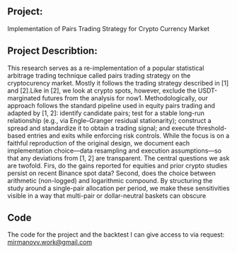 
## Project: 
Implementation of Pairs Trading Strategy for Crypto Currency Market
## Project Describtion:
 This research serves as a re-implementation of a popular statistical arbitrage trading technique called pairs trading
 strategy on the cryptocurency market. Mostly it follows the trading strategy described in [1] and [2].Like in [2], we
 look at crypto spots, however, exclude the USDT-marginated futures from the analysis for now1.
 Methodologically, our approach follows the standard pipeline used in equity pairs trading and adapted by [1, 2]: identify
 candidate pairs; test for a stable long-run relationship (e.g., via Engle–Granger residual stationarity); construct a
 spread and standardize it to obtain a trading signal; and execute threshold-based entries and exits while enforcing
 risk controls. While the focus is on a faithful reproduction of the original design, we document each implementation
 choice—data resampling and execution assumptions—so that any deviations from [1, 2] are transparent.
 The central questions we ask are twofold. Firs, do the gains reported for equities and prior crypto studies persist
 on recent Binance spot data? Second, does the choice between arithmetic (non-logged) and logarithmic compound.
 By structuring the study around a single-pair allocation per period, we make these sensitivities visible in a way that
 multi-pair or dollar-neutral baskets can obscure

## Code
The code for the project and the backtest I can give access to via request: mirmanovv.work@gmail.com 
